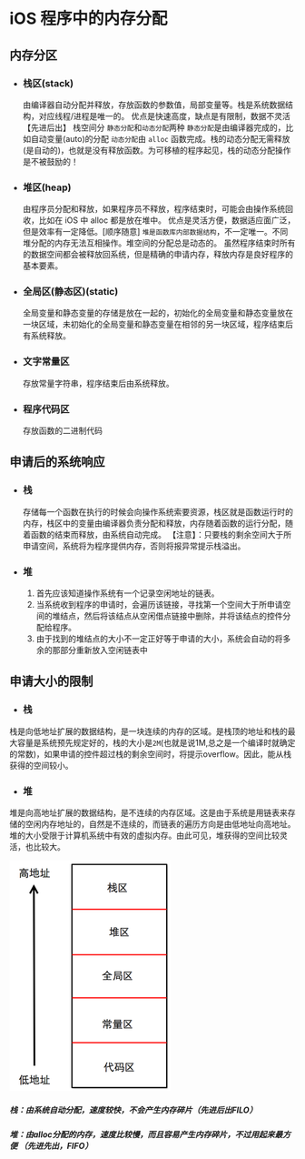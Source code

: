 
# iOS 程序中的内存分配
## 内存分区
* ### 栈区(stack)
    由编译器自动分配并释放，存放函数的参数值，局部变量等。栈是系统数据结构，对应线程/进程是唯一的。
    优点是快速高度，缺点是有限制，数据不灵活【先进后出】
    栈空间分 `静态分配`和`动态分配`两种
    `静态分配`是由编译器完成的，比如自动变量(auto)的分配
    `动态分配`由 `alloc` 函数完成。栈的动态分配无需释放(是自动的)，也就是没有释放函数。为可移植的程序起见，栈的动态分配操作是不被鼓励的！
* ### 堆区(heap)
    由程序员分配和释放，如果程序员不释放，程序结束时，可能会由操作系统回收，比如在 iOS 中 alloc 都是放在堆中。
    优点是灵活方便，数据适应面广泛，但是效率有一定降低。[顺序随意]
    `堆是函数库内部数据结构`，不一定唯一。不同堆分配的内存无法互相操作。堆空间的分配总是动态的。
    虽然程序结束时所有的数据空间都会被释放回系统，但是精确的申请内存，释放内存是良好程序的基本要素。
* ### 全局区(静态区)(static)
    全局变量和静态变量的存储是放在一起的，初始化的全局变量和静态变量放在一块区域，未初始化的全局变量和静态变量在相邻的另一块区域，程序结束后有系统释放。
* ### 文字常量区
    存放常量字符串，程序结束后由系统释放。
* ### 程序代码区
    存放函数的二进制代码

## 申请后的系统响应
* ### 栈
    存储每一个函数在执行的时候会向操作系统索要资源，栈区就是函数运行时的内存，栈区中的变量由编译器负责分配和释放，内存随着函数的运行分配，随着函数的结束而释放，由系统自动完成。
    【注意】：只要栈的剩余空间大于所申请空间，系统将为程序提供内存，否则将报异常提示栈溢出。
    
* ### 堆
    1. 首先应该知道操作系统有一个记录空闲地址的链表。
    2. 当系统收到程序的申请时，会遍历该链接，寻找第一个空间大于所申请空间的堆结点，然后将该结点从空闲借点链接中删除，并将该结点的控件分配给程序。
    3. 由于找到的堆结点的大小不一定正好等于申请的大小，系统会自动的将多余的那部分重新放入空闲链表中
    
## 申请大小的限制
* ### 栈
栈是向低地址扩展的数据结构，是一块连续的内存的区域。是栈顶的地址和栈的最大容量是系统预先规定好的，栈的大小是`2M`(也就是说1M,总之是一个编译时就确定的常数)，如果申请的控件超过栈的剩余空间时，将提示overflow。因此，能从栈获得的空间较小。
* ### 堆
堆是向高地址扩展的数据结构，是不连续的内存区域。这是由于系统是用链表来存储的空闲内存地址的，自然是不连续的，而链表的遍历方向是由低地址向高地址。堆的大小受限于计算机系统中有效的虚拟内存。由此可见，堆获得的空间比较灵活，也比较大。

![Image](img/123123.png)

##### 栈：由系统自动分配，速度较快，不会产生内存碎片（先进后出FILO）
##### 堆：由alloc分配的内存，速度比较慢，而且容易产生内存碎片，不过用起来最方便 （先进先出，FIFO）
    
    
    
    
    
    
    
